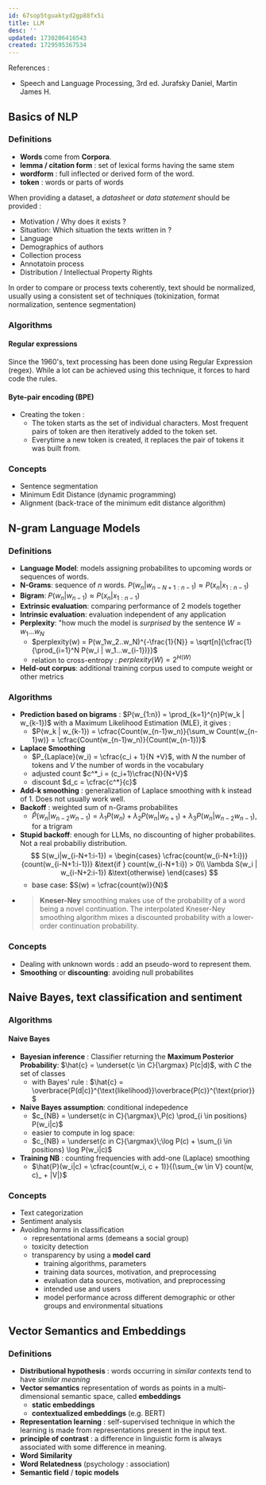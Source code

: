 ```yaml
---
id: 67sop5tguaktyd2gp88fx5i
title: LLM
desc: ''
updated: 1730206416543
created: 1729595367534
---
```


References : 
- Speech and Language Processing, 3rd ed. Jurafsky Daniel, Martin James H.


## Basics of NLP


### Definitions

- **Words** come from **Corpora**. 
- **lemma / citation form** : set of lexical forms having the same stem
- **wordform** : full inflected or derived form of the word.
- **token** : words or parts of words

When providing a dataset, a *datasheet* or *data statement* should be provided :
- Motivation / Why does it exists ?
- Situation: Which situation the texts written in ?
- Language
- Demographics of authors
- Collection process
- Annotatoin process
- Distribution / Intellectual Property Rights

In order to compare or process texts coherently, text should be normalized, usually using a consistent set of techniques (tokinization, format normalization, sentence segmentation)

### Algorithms 

#### Regular expressions

Since the 1960's, text processing has been done using Regular Expression (regex). While a lot can be achieved using this technique, it forces to hard code the rules.

#### Byte-pair encoding (BPE)

- Creating the token :
    - The token starts as the set of individual characters. Most frequent pairs of token are then iteratively added to the token set.
    - Everytime a new token is created, it replaces the pair of tokens it was built from.

### Concepts

- Sentence segmentation
- Minimum Edit Distance (dynamic programming)
- Alignment (back-trace of the minimum edit distance algorithm)


## N-gram Language Models

### Definitions

- **Language Model**: models assigning probabilites to upcoming words or sequences of words.
- **N-Grams**: sequence of *n* words. $P(w_n | w_{n-N+1:n-1}) \approx  P(x_n | x_{1:n-1})$
- **Bigram**: $P(w_n | w_{n-1}) \approx  P(x_n | x_{1:n-1})$
- **Extrinsic evaluation**: comparing performance of 2 models together
- **Intrinsic evaluation**: evaluation independent of any application
- **Perplexity**: "how much the model is *surprised* by the sentence $W=w_1...w_N$
  - $perplexity(w) = P(w_1w_2..w_N)^{-\frac{1}{N}} = \sqrt[n]{\cfrac{1}{\prod_{i=1}^N P(w_i | w_1...w_{i-1})}}$
  - relation to cross-entropy : $perplexity(W) = 2^{H(W)}$
- **Held-out corpus**: additional training corpus used to compute weight or other metrics

### Algorithms

- **Prediction based on bigrams** : $P(w_{1:n}) = \prod_{k=1}^{n}P(w_k | w_{k-1})$
with a Maximum Likelihood Estimation (MLE), it gives :
  - $P(w_k | w_{k-1}) = \cfrac{Count(w_{n-1}w_n)}{\sum_w Count(w_{n-1}w)} = \cfrac{Count(w_{n-1}w_n)}{Count(w_{n-1})}$
- **Laplace Smoothing**
  - $P_{Laplace}(w_i) = \cfrac{c_i + 1}{N +V}$, with $N$ the number of tokens and $V$ the number of words in the vocabulary
  - adjusted count $c^*_i = (c_i+1)\cfrac{N}{N+V}$
  - discount $d_c = \cfrac{c^*}{c}$
- **Add-k smoothing** : generalization of Laplace smoothing with k instead of 1. Does not usually work well.
- **Backoff** : weighted sum of n-Grams probabilites
  - $\hat{P}(w_n|w_{n-2}w_{n-1}) = \lambda_1 P(w_n) + \lambda_2 P(w_n | w_{n+1}) + \lambda_3 P(w_n|w_{n-2}w_{n-1})$, for a trigram
- **Stupid backoff**: enough for LLMs, no discounting of higher probabilites. Not a real probabiliy distribution.
$$
  S(w_i|w_{i-N+1:i-1}) =
    \begin{cases}
      \cfrac{count(w_{i-N+1:i})}{count(w_{i-N+1:i-1})} &\text{if } count(w_{i-N+1:i}) > 0\\
      \lambda S(w_i | w_{i-N+2:i-1}) &\text{otherwise}
    \end{cases} 
$$
  - base case: $S(w) = \cfrac{count(w)}{N}$
- > **Kneser-Ney** smoothing makes use of the probability of a word being a novel
continuation. The interpolated Kneser-Ney smoothing algorithm mixes a
discounted probability with a lower-order continuation probability.
  
### Concepts

- Dealing with unknown words : add an <UNK> pseudo-word to represent them.
- **Smoothing** or **discounting**: avoiding null probabilites

## Naive Bayes, text classification and sentiment

### Algorithms

#### Naive Bayes

- **Bayesian inference** : Classifier returning the **Maximum Posterior Probability**: $\hat{c} = \underset{c \in C}{\argmax} P(c|d)$, with $C$ the set of classes
  - with Bayes' rule : $\hat{c} = \overbrace{P(d|c)}^{\text{likelihood}}\overbrace{P(c)}^{\text{prior}}$
- **Naive Bayes assumption**: conditional indepedence
  - $c_{NB} = \underset{c in C}{\argmax}\,P(c) \prod_{i \in positions} P(w_i|c)$
  - easier to compute in log space:
  - $c_{NB} = \underset{c in C}{\argmax}\;\log P(c) + \sum_{i \in positions} \log P(w_i|c)$
- **Training NB** : counting frequencies with add-one (Laplace) smoothing 
  - $\hat{P}(w_i|c) = \cfrac{count(w_i, c + 1)}{(\sum_{w \in V} count(w, c)_ + |V|}$

### Concepts

- Text categorization
- Sentiment analysis
- Avoiding _harms_ in classification
  - representational arms (demeans a social group)
  - toxicity detection
  - transparency by using a **model card**
     - training algorithms, parameters
     - training data sources, motivation, and preprocessing
     - evaluation data sources, motivation, and preprocessing
     - intended use and users
     - model performance across different demographic or other groups and environmental situations

## Vector Semantics and Embeddings

### Definitions

- **Distributional hypothesis** : words occurring in _similar contexts_ tend to have _similar meaning_
- **Vector semantics** representation of words as points in a multi-dimensional semantic space, called **embeddings**
  - **static embeddings**
  - **contextualized embeddings** (e.g. BERT)
- **Representation learning** : self-supervised technique in which the learning is made from representations present in the input text.
- **principle of contrast** : a difference in linguistic form is always associated with some difference in meaning.
- **Word Similarity**
- **Word Relatedness** (psychology : association)
- **Semantic field** / **topic models**
